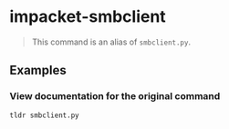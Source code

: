 # impacket-smbclient

> This command is an alias of `smbclient.py`.

## Examples

### View documentation for the original command

```bash
tldr smbclient.py
```
